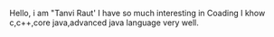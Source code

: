 Hello, i am "Tanvi Raut'
I have so much interesting in  Coading
I khow c,c++,core java,advanced java language very well.


